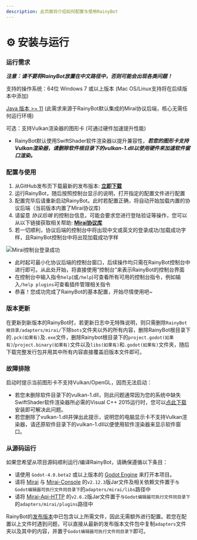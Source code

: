 ```yaml
---
description: 此页面将介绍如何配置与使用RainyBot
---
```


# ⚙ 安装与运行

### 运行需求

_**注意：请不要将RainyBot放置在中文路径中，否则可能会出现各类问题！**_

支持的操作系统：64位 Windows 7 或以上版本 (Mac OS/Linux支持将在后续版本中添加)

[Java 版本 >= 11](https://www.oracle.com/java/technologies/downloads/) (此需求来源于RainyBot默认集成的Mirai协议后端，核心无需任何运行环境)

可选：支持Vulkan渲染器的图形卡 (可通过硬件加速提升性能)

* RainyBot默认使用SwiftShader软件渲染器以提升兼容性，_**若您的图形卡支持Vulkan渲染器，请删除软件根目录下的vulkan-1.dll以使用硬件来加速软件窗口渲染。**_

### 配置与使用

1. 从GitHub发布页下载最新的发布版本: [**立即下载**](https://github.com/Xwdit/RainyBot-Core/releases)
2. 运行RainyBot，随后按照控制台显示的说明，打开指定的配置文件进行配置
3. 配置完毕后请重新启动RainyBot。此时若配置正确，将自动开始加载内置的协议后端（当前版本内置了Mirai协议库)
4. 请留意 _协议后端_ 的控制台信息，可能会要求您进行登陆验证等操作，您可以从以下链接获取相关帮助: [**Mirai协议库**](https://mirai.mamoe.net/topic/223/%E6%97%A0%E6%B3%95%E7%99%BB%E5%BD%95%E7%9A%84%E4%B8%B4%E6%97%B6%E5%A4%84%E7%90%86%E6%96%B9%E6%A1%88)
5. 若一切顺利，协议后端的控制台中将出现中文或英文的登录成功/加载成功字样，且RainyBot控制台中将出现加载成功字样

![Mirai控制台登录成功](../.gitbook/assets/mirai\_login\_success.png)

* 此时起可最小化协议后端的控制台窗口，后续操作均只需在RainyBot控制台中进行即可。从此处开始，将直接使用“控制台”来表示RainyBot的控制台界面
* 在控制台中输入指令`help`(或`/help`)可查看所有可用的控制台指令，例如输入`/help plugins`可查看插件管理相关指令
* 恭喜！您成功完成了RainyBot的基本配置，开始尽情使用吧\~

### 版本更新

在更新到新版本的RainyBot时，若更新日志中无特殊说明，则只需删除`RainyBot根目录/adapters/mirai/`下除`bots`文件夹以外的所有内容，删除RainyBot根目录下的`.pck(如果有)`及`.exe`文件，删除Rainybot根目录下的`project.godot(如果有)`/`project.binary(如果有)`文件以及`libs(如果有)`和`.godot(如果有)`文件夹，随后下载完整发行包并用其中所有内容直接覆盖旧版本文件即可。

### 故障排除

启动时提示当前图形卡不支持Vulkan/OpenGL，因而无法启动：

* 若您未删除软件目录下的vulkan-1.dll，则此问题通常因为您的系统中缺失SwiftShader软件渲染器所必需的Visual C++ 2015运行时，您可以[点此下载](https://docs.microsoft.com/zh-cn/cpp/windows/latest-supported-vc-redist?view=msvc-170)安装即可解决此问题。
* 若您删除了vulkan-1.dll并弹出此提示，说明您的电脑显示卡不支持Vulkan渲染器，请还原软件目录下的vulkan-1.dll以便使用软件渲染器来显示软件窗口。

### 从源码运行

如果您希望从项目源码顺利运行/编译RainyBot，请确保遵循以下条目：

* 请使用 `Godot-4.0.beta2` 或以上版本的 [Godot Engine](https://github.com/godotengine/godot) 来打开本项目。
* 请将 [Mirai](https://github.com/mamoe/mirai) 与 [Mirai-Console](https://github.com/mamoe/mirai-console) 的`v2.12.3`版Jar文件及相关依赖文件置于`与Godot编辑器可执行文件同目录下`的`adapters/mirai/libs`路径中
* 请将 [Mirai-Api-HTTP](https://github.com/project-mirai/mirai-api-http) 的`v2.6.2`版Jar文件置于`与Godot编辑器可执行文件同目录下`的`adapters/mirai/plugins`路径中

RainyBot的[发布版本](https://github.com/Xwdit/RainyBot-Core/releases)中已包含以上所需文件，因此无需额外进行配置。若您在配置以上文件时遇到问题，可以直接从最新的发布版本文件包中复制`adapters`文件夹以及其中的内容，并置于`Godot编辑器可执行文件同目录下`即可。
